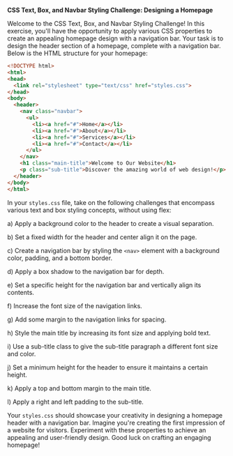 **CSS Text, Box, and Navbar Styling Challenge: Designing a Homepage**

Welcome to the CSS Text, Box, and Navbar Styling Challenge! In this exercise, you'll have the opportunity to apply various CSS properties to create an appealing homepage design with a navigation bar. Your task is to design the header section of a homepage, complete with a navigation bar. Below is the HTML structure for your homepage:

```html
<!DOCTYPE html>
<html>
<head>
  <link rel="stylesheet" type="text/css" href="styles.css">
</head>
<body>
  <header>
    <nav class="navbar">
      <ul>
        <li><a href="#">Home</a></li>
        <li><a href="#">About</a></li>
        <li><a href="#">Services</a></li>
        <li><a href="#">Contact</a></li>
      </ul>
    </nav>
    <h1 class="main-title">Welcome to Our Website</h1>
    <p class="sub-title">Discover the amazing world of web design!</p>
  </header>
</body>
</html>
```

In your `styles.css` file, take on the following challenges that encompass various text and box styling concepts, without using flex:

a) Apply a background color to the header to create a visual separation.

b) Set a fixed width for the header and center align it on the page.

c) Create a navigation bar by styling the `<nav>` element with a background color, padding, and a bottom border.

d) Apply a box shadow to the navigation bar for depth.

e) Set a specific height for the navigation bar and vertically align its contents.

f) Increase the font size of the navigation links.

g) Add some margin to the navigation links for spacing.

h) Style the main title by increasing its font size and applying bold text.

i) Use a sub-title class to give the sub-title paragraph a different font size and color.

j) Set a minimum height for the header to ensure it maintains a certain height.

k) Apply a top and bottom margin to the main title.

l) Apply a right and left padding to the sub-title.

Your `styles.css` should showcase your creativity in designing a homepage header with a navigation bar. Imagine you're creating the first impression of a website for visitors. Experiment with these properties to achieve an appealing and user-friendly design. Good luck on crafting an engaging homepage!